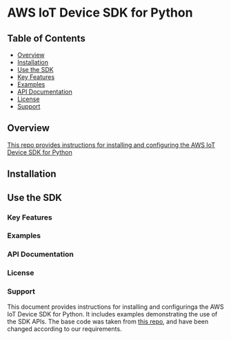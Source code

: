 AWS IoT Device SDK for Python
=============================

## Table of Contents
   - [Overview](#overview)
  -  [Installation](#installation)
  -  [Use the SDK](#se-the-sdk)
  -  [Key Features](#)
  -  [Examples](#)
  -  [API Documentation](#api-documentation)
  -  [License](#license)
  -  [Support](#support)


## Overview



[This repo provides instructions for installing and configuring the AWS IoT Device SDK for Python](https://github.com/aws/aws-iot-device-sdk-python)


## Installation
## Use the SDK
### Key Features
### Examples
### API Documentation
### License
### Support




This document provides instructions for installing and configuringa
the AWS IoT Device SDK for Python. It includes examples demonstrating the
use of the SDK APIs.
The base code was taken from [this repo](https://github.com/aws/aws-iot-device-sdk-python), and have been changed according to our requirements.
